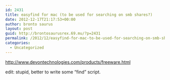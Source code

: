 ```yaml
---
id: 2431
title: easyfind for mac (to be used for searching on smb shares?)
date: 2012-12-17T21:17:53+00:00
author: bronto saurus
layout: post
guid: http://brontosaurusrex.69.mu/?p=2431
permalink: /2012/12/easyfind-for-mac-to-be-used-for-searching-on-smb-shares/
categories:
  - Uncategorized
---
```

<http://www.devontechnologies.com/products/freeware.html> 

edit: stupid, better to write some &#8220;find&#8221; script.